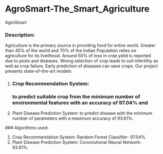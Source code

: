 # AgroSmart-The_Smart_Agriculture
AgroSmart
### Description:
<div>
Agriculture is the primary source in providing food for entire world. Greater than 45% of the world and 70% of the Indian Population relies on agriculture for its livelihood. Around 50% of loss in crop yield is reported due to pests and diseases. Wrong selection of crop leads to soil infertility as well as crop failure. Early prediction of diseases can save crops. Our project presents state-of-the-art models 
<ol>
  <li><h3>Crop Recommendation System:<h3> to predict suitable crop from the minimum number of environmental features with an accuracy of 97.04% and</li>
 <li> Plant Disease Prediction System: to predict disease with the minimum number of parameters with a maximum accuracy of 93.61%.</li>
</ol>
</div>
 ### Algorithms used:
<ol>
  <li>Crop Recommendation System: Random Forest Classifier- 97.04%</li>
 <li> Plant Disease Prediction System: Convolutional Neural Network- 93.61%.</li>
</ol>
